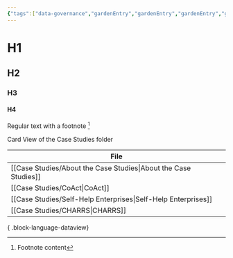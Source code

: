 ```yaml
---
{"tags":["data-governance","gardenEntry","gardenEntry","gardenEntry","gardenEntry","gardenEntry","gardenEntry","gardenEntry","gardenEntry","gardenEntry"],"dg-publish":true,"dg-pinned":true,"dg-home":true,"cssclasses":["cards"],"permalink":"/home/","pinned":true,"contentClasses":"cards","dgPassFrontmatter":true}
---
```


# H1
## H2
### H3
#### H4

Regular text with a footnote [^1]

Card View of the Case Studies folder

| File                                                               |
| ------------------------------------------------------------------ |
| [[Case Studies/About the Case Studies\|About the Case Studies]] |
| [[Case Studies/CoAct\|CoAct]]                                   |
| [[Case Studies/Self-Help Enterprises\|Self-Help Enterprises]]   |
| [[Case Studies/CHARRS\|CHARRS]]                                 |

{ .block-language-dataview}



[^1]: Footnote content
